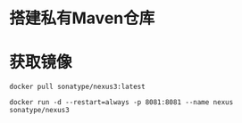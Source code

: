 # 搭建私有Maven仓库



# 获取镜像

```shell
docker pull sonatype/nexus3:latest

docker run -d --restart=always -p 8081:8081 --name nexus sonatype/nexus3

```



